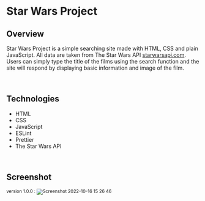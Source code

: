 # Star Wars Project 
## Overview
Star Wars Project is a simple searching site made with HTML, CSS and plain JavaScript. All data are taken from The Star Wars API [starwarsapi.com](https://swapi.dev/). Users can simply type the title of the films using the search function and the site will respond by displaying basic information and image of the film.

&nbsp;

## Technologies
  * HTML
  * CSS
  * JavaScript
  * ESLint
  * Prettier
  * The Star Wars API
  
 &nbsp;

## Screenshot 
<sub>version 1.0.0</sup> :
![Screenshot 2022-10-16 15 26 46](https://user-images.githubusercontent.com/77573528/196038085-99239732-f739-49a7-9563-1ac009500cb7.png)

